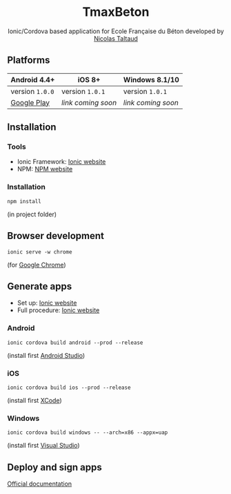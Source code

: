 <div align="center">
<h1>TmaxBeton</h1>
Ionic/Cordova based application for Ecole Française du Béton developed by <a href="mailto:nicolas.taltaud@gmail.com">Nicolas Taltaud</a>
</div>

## Platforms
| Android 4.4+ | iOS 8+ | Windows 8.1/10 |
| --- | --- | --- |
| version `1.0.0`  | version `1.0.1`  | version `1.0.1` |
| [Google Play](https://play.google.com/store/apps/details?id=efbeton.tmaxbeton.app)  | *link coming soon*  | *link coming soon* |

## Installation
### Tools
* Ionic Framework: [Ionic website](https://ionicframework.com/docs/intro/installation/)
* NPM: [NPM website](https://www.npmjs.com/)

### Installation
```
npm install
```
(in project folder)

## Browser development
```
ionic serve -w chrome
```
(for [Google Chrome](https://www.google.com/chrome/))

## Generate apps
* Set up: [Ionic website](https://ionicframework.com/docs/developer-resources/platform-setup/windows-setup.html)
* Full procedure: [Ionic website](https://ionicframework.com/docs/intro/deploying/)
### Android
```
ionic cordova build android --prod --release
```
(install first [Android Studio](https://developer.android.com/studio/index.html))

### iOS
```
ionic cordova build ios --prod --release
```
(install first [XCode](https://developer.apple.com/xcode/))

### Windows
```
ionic cordova build windows -- --arch=x86 --appx=uap
```
(install first [Visual Studio](https://www.visualstudio.com/fr/vs/))

## Deploy and sign apps
[Official documentation](https://ionicframework.com/docs/intro/deploying/)
